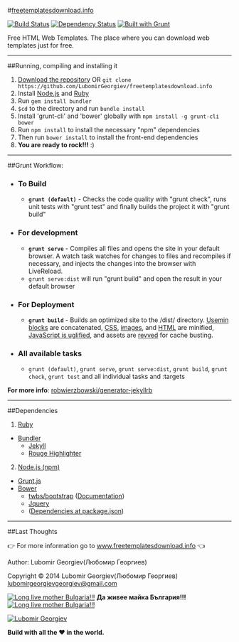 #[freetemplatesdownload.info](http://freetemplatesdownload.info/) 

[![Build Status](https://travis-ci.org/LubomirGeorgiev/freetemplatesdownload.info.svg?branch=master)](https://travis-ci.org/LubomirGeorgiev/freetemplatesdownload.info)   [![Dependency Status](https://david-dm.org/LubomirGeorgiev/freetemplatesdownload.info.svg)](https://david-dm.org/LubomirGeorgiev/freetemplatesdownload.info)   [![Built with Grunt](https://cdn.gruntjs.com/builtwith.png)](http://gruntjs.com/)

Free HTML Web Templates. The place where you can download web templates just for free.

___

##Running, compiling and installing it

1.  [Download the repository](https://github.com/LubomirGeorgiev/freetemplatesdownload.info/archive/master.zip) OR `git clone https://github.com/LubomirGeorgiev/freetemplatesdownload.info`
2.  Install [Node.js](www.nodejs.org) and [Ruby](https://www.ruby-lang.org/)
3.  Run `gem install bundler`
4.  `$cd` to the directory and run `bundle install`
5.  Install 'grunt-cli' and 'bower' globally with `npm install -g grunt-cli bower`
6.  Run `npm install` to install the necessary "npm" dependencies
7. Then run `bower install` to install the front-end dependencies
8. **You are ready to rock!!!** :)

___

##Grunt Workflow:

- ### To Build
  -   **`grunt (default)`** - Checks the code quality with "grunt check", runs unit tests with "grunt test" and finally builds the project it with "grunt build"

- ### For development
  -   **`grunt serve`** - Compiles all files and opens the site in your default browser. A watch task watches for changes to files and recompiles if necessary, and injects the changes into the browser with LiveReload.
  - `grunt serve:dist` will run "grunt build" and open the result in your default browser

- ### For Deployment
    - **`grunt build`** - Builds an optimized site to the /dist/ directory. [Usemin blocks](https://github.com/yeoman/grunt-usemin#the-useminprepare-task) are concatenated, [CSS](https://github.com/gruntjs/grunt-contrib-cssmin), [images](https://github.com/gruntjs/grunt-contrib-imagemin), and [HTML](https://github.com/gruntjs/grunt-contrib-htmlmin) are minified, [JavaScript is uglified](https://github.com/gruntjs/grunt-contrib-uglify), and assets are [revved](https://github.com/yeoman/grunt-filerev) for cache busting.

- ### All available tasks
  -   `grunt (default)`, `grunt serve`, `grunt serve:dist`, `grunt build`, `grunt check`, `grunt test` and all individual tasks and :targets

**For more info**: [robwierzbowski/generator-jekyllrb](https://github.com/robwierzbowski/generator-jekyllrb)

___

##Dependencies
1. [Ruby](https://www.ruby-lang.org/en/installation/)
  - [Bundler](http://bundler.io/)
    - [Jekyll](http://www.jekyllrb.com)
    - [Rouge Highlighter](https://github.com/jneen/rouge)
2. [Node.js (npm)](http://www.nodejs.org)
  - [Grunt.js](http://www.gruntjs.com)
  - [Bower](http://bower.io/)
    - [twbs/bootstrap](https://github.com/twbs/bootstrap) ([Documentation](http://getbootstrap.com))
    -  [Jquery](http://jquery.com/)
    - ([Dependencies at package.json](https://github.com/LubomirGeorgiev/freetemplatesdownload.info/blob/master/package.json))

___

##Last Thoughts

:point_right: For more information go to www.freetemplatesdownload.info :point_left:

Author: Lubomir Georgiev(Любомир Георгиев)

Copyright :copyright: 2014 Lubomir Georgiev(Любомир Георгиев) lubomirgeorgievgeorgiev@gmail.com

[![Long live mother Bulgaria!!!](http://upload.wikimedia.org/wikipedia/commons/2/29/Icons-flag-bg.png)](http://en.wikipedia.org/wiki/Bulgaria)  **Да живее майка България!!!**  [![Long live mother Bulgaria!!!](http://upload.wikimedia.org/wikipedia/commons/2/29/Icons-flag-bg.png)](http://en.wikipedia.org/wiki/Bulgaria)

[![Lubomir Georgiev](http://freetemplatesdownload.info/images/signature.svg)](https://github.com/LubomirGeorgiev)

**Build with all the :heart: in the world.**
